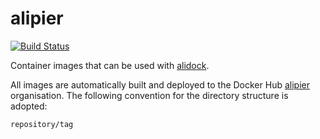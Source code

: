 alipier
=======

[![Build Status](https://travis-ci.com/alidock/alipier.svg?branch=master)](https://travis-ci.com/alidock/alipier)

Container images that can be used with [alidock](https://github.com/alidock/alidock).

All images are automatically built and deployed to the Docker Hub
[alipier](https://hub.docker.com/u/alipier) organisation. The following convention for the directory
structure is adopted:

    repository/tag
